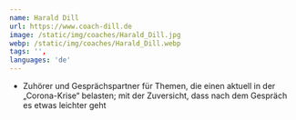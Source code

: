 ```yaml
---
name: Harald Dill
url: https://www.coach-dill.de
image: /static/img/coaches/Harald_Dill.jpg
webp: /static/img/coaches/Harald_Dill.webp
tags: '',
languages: 'de'
---
```


<ul><li>Zuhörer und Gesprächspartner für Themen, die einen aktuell in der „Corona-Krise“ belasten; mit der Zuversicht, dass nach dem Gespräch es etwas leichter geht</li></ul>